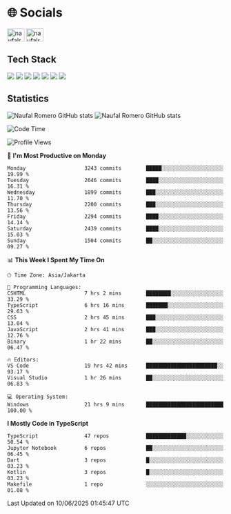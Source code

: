 <h1 align="">🌐 Socials</h1>
<p align="left">
<a href="https://linkedin.com/in/naufal-romero-putra-pratama-9ab816177/" target="blank"><img align="center" src="https://raw.githubusercontent.com/rahuldkjain/github-profile-readme-generator/master/src/images/icons/Social/linked-in-alt.svg" alt="naufalromero" height="30" width="40" /></a>
<a href="https://instagram.com/naufalromero" target="blank"><img align="center" src="https://raw.githubusercontent.com/rahuldkjain/github-profile-readme-generator/master/src/images/icons/Social/instagram.svg" alt="naufalromero" height="30" width="40" /></a>
</p>


<h2 align="">Tech Stack</h2>
<div align="">
  <img src="https://img.shields.io/badge/next.js-000000?style=for-the-badge&logo=nextdotjs&logoColor=white"/>
 <img src="https://img.shields.io/badge/typescript-%23007ACC.svg?style=for-the-badge&logo=typescript&logoColor=white"/>
 <img src="https://img.shields.io/badge/react-%2320232a.svg?style=for-the-badge&logo=react&logoColor=%2361DAFB"/>
 <img src="https://img.shields.io/badge/tailwindcss-%2338B2AC.svg?style=for-the-badge&logo=tailwind-css&logoColor=white"/>
 <img src="https://img.shields.io/badge/Prisma-3982CE?style=for-the-badge&logo=Prisma&logoColor=white"/>
 <img src="https://img.shields.io/badge/javascript-%23323330.svg?style=for-the-badge&logo=javascript&logoColor=%23F7DF1E"/>
 <img src="https://img.shields.io/badge/java-%23ED8B00.svg?style=for-the-badge&logo=openjdk&logoColor=white"/>
</div>


<h2 align="">Statistics</h2>
<div align="">
<img src="https://github-readme-stats-xi-nine-74.vercel.app/api?username=romves&show_icons=true&theme=tokyonight&include_all_commits=true&count_private=true" alt="Naufal Romero GitHub stats"/>
<img src="https://github-readme-stats-xi-nine-74.vercel.app/api/top-langs/?username=romves&theme=tokyonight&hide_border=false&include_all_commits=true&count_private=true&layout=compact" alt="Naufal Romero GitHub stats"/>
</div>

<!--START_SECTION:waka-->
![Code Time](http://img.shields.io/badge/Code%20Time-2%2C525%20hrs%201%20min-blue)

![Profile Views](http://img.shields.io/badge/Profile%20Views-3-blue)

📅 **I'm Most Productive on Monday** 

```text
Monday                   3243 commits        █████░░░░░░░░░░░░░░░░░░░░   19.99 % 
Tuesday                  2646 commits        ████░░░░░░░░░░░░░░░░░░░░░   16.31 % 
Wednesday                1899 commits        ███░░░░░░░░░░░░░░░░░░░░░░   11.70 % 
Thursday                 2200 commits        ███░░░░░░░░░░░░░░░░░░░░░░   13.56 % 
Friday                   2294 commits        ████░░░░░░░░░░░░░░░░░░░░░   14.14 % 
Saturday                 2439 commits        ████░░░░░░░░░░░░░░░░░░░░░   15.03 % 
Sunday                   1504 commits        ██░░░░░░░░░░░░░░░░░░░░░░░   09.27 % 
```


📊 **This Week I Spent My Time On** 

```text
🕑︎ Time Zone: Asia/Jakarta

💬 Programming Languages: 
CSHTML                   7 hrs 2 mins        ████████░░░░░░░░░░░░░░░░░   33.29 % 
TypeScript               6 hrs 16 mins       ███████░░░░░░░░░░░░░░░░░░   29.63 % 
CSS                      2 hrs 45 mins       ███░░░░░░░░░░░░░░░░░░░░░░   13.04 % 
JavaScript               2 hrs 41 mins       ███░░░░░░░░░░░░░░░░░░░░░░   12.76 % 
Binary                   1 hr 22 mins        ██░░░░░░░░░░░░░░░░░░░░░░░   06.47 % 

🔥 Editors: 
VS Code                  19 hrs 42 mins      ███████████████████████░░   93.17 % 
Visual Studio            1 hr 26 mins        ██░░░░░░░░░░░░░░░░░░░░░░░   06.83 % 

💻 Operating System: 
Windows                  21 hrs 9 mins       █████████████████████████   100.00 % 
```

**I Mostly Code in TypeScript** 

```text
TypeScript               47 repos            █████████████░░░░░░░░░░░░   50.54 % 
Jupyter Notebook         6 repos             ██░░░░░░░░░░░░░░░░░░░░░░░   06.45 % 
Dart                     3 repos             █░░░░░░░░░░░░░░░░░░░░░░░░   03.23 % 
Kotlin                   3 repos             █░░░░░░░░░░░░░░░░░░░░░░░░   03.23 % 
Makefile                 1 repo              ░░░░░░░░░░░░░░░░░░░░░░░░░   01.08 % 
```




 Last Updated on 10/06/2025 01:45:47 UTC
<!--END_SECTION:waka-->
